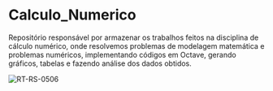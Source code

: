 # Calculo_Numerico
 Repositório responsável por armazenar os trabalhos feitos na disciplina de cálculo numérico, onde resolvemos problemas de modelagem matemática e problemas numéricos, implementando códigos em Octave, gerando gráficos, tabelas e fazendo análise dos dados obtidos.

![RT-RS-0506](https://github.com/PedroHenrique1303/Calculo_Numerico/assets/172942382/87a076df-a555-40a2-9c46-ee6a82adb246) 

